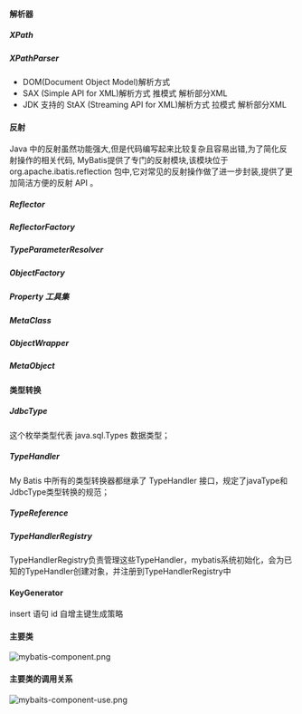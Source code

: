 #### 解析器
##### XPath
##### XPathParser
- DOM(Document Object Model)解析方式  
- SAX (Simple API for XML)解析方式 推模式 解析部分XML  
- JDK 支持的 StAX (Streaming API for XML)解析方式 拉模式 解析部分XML 
#### 反射
Java 中的反射虽然功能强大,但是代码编写起来比较复杂且容易出错,为了简化反射操作的相关代码, MyBatis提供了专门的反射模块,该模块位于 org.apache.ibatis.reflection 包中,它对常见的反射操作做了进一步封装,提供了更加简洁方便的反射 API 。
##### Reflector
##### ReflectorFactory
##### TypeParameterResolver
##### ObjectFactory
##### Property 工具集
##### MetaClass
##### ObjectWrapper
##### MetaObject

#### 类型转换
##### JdbcType
这个枚举类型代表 java.sql.Types 数据类型；
##### TypeHandler
My Batis 中所有的类型转换器都继承了 TypeHandler 接口，规定了javaType和JdbcType类型转换的规范；
##### TypeReference
##### TypeHandlerRegistry
TypeHandlerRegistry负责管理这些TypeHandler，mybatis系统初始化，会为已知的TypeHandler创建对象，并注册到TypeHandlerRegistry中


#### KeyGenerator
insert 语句 id 自增主键生成策略


#### 主要类
![mybatis-component.png](https://upload-images.jianshu.io/upload_images/8128579-323324b91fb8a947.png?imageMogr2/auto-orient/strip%7CimageView2/2/w/1240)

#### 主要类的调用关系
![mybaits-component-use.png](https://upload-images.jianshu.io/upload_images/8128579-b07d52e3eae6f97e.png?imageMogr2/auto-orient/strip%7CimageView2/2/w/1240)